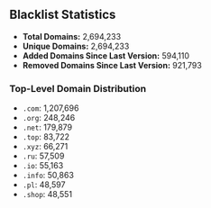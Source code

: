 ## Blacklist Statistics

- **Total Domains:** 2,694,233
- **Unique Domains:** 2,694,233
- **Added Domains Since Last Version:** 594,110
- **Removed Domains Since Last Version:** 921,793

### Top-Level Domain Distribution

-  `.com`: 1,207,696
-  `.org`: 248,246
-  `.net`: 179,879
-  `.top`: 83,722
-  `.xyz`: 66,271
-  `.ru`: 57,509
-  `.io`: 55,163
-  `.info`: 50,863
-  `.pl`: 48,597
-  `.shop`: 48,551
